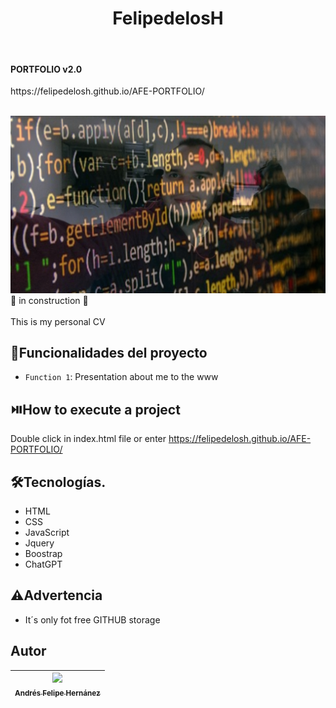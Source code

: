 <h1 align="center">FelipedelosH</h1>
<br>
<h4>PORTFOLIO v2.0</h4>
https://felipedelosh.github.io/AFE-PORTFOLIO/ 
<br><br>

![Banner](assets/img/banner/banner.jpg)
:construction: in construction :construction:
<br><br>
This is my personal CV

## :hammer:Funcionalidades del proyecto

- `Function 1`: Presentation about me to the www<br>


## :play_or_pause_button:How to execute a project

Double click in index.html file or enter https://felipedelosh.github.io/AFE-PORTFOLIO/

## :hammer_and_wrench:Tecnologías.

- HTML
- CSS
- JavaScript
- Jquery
- Boostrap
- ChatGPT

## :warning:Advertencia

- It´s only fot free GITHUB storage

## Autor

| [<img src="https://avatars.githubusercontent.com/u/38327255?v=4" width=115><br><sub>Andrés Felipe Hernánez</sub>](https://github.com/camilafernanda)|
| :---: |